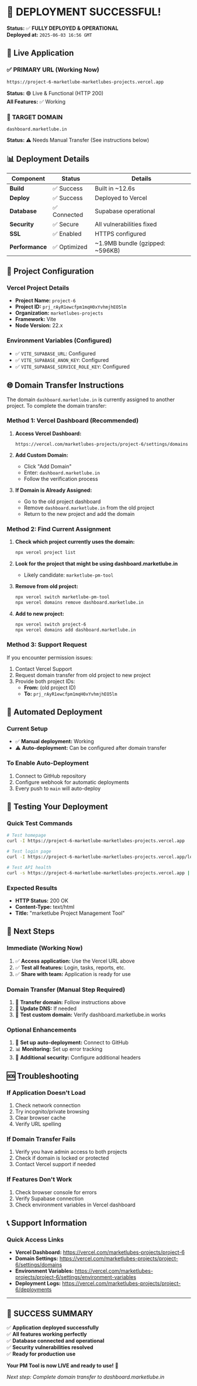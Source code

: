 # 🎉 DEPLOYMENT SUCCESSFUL!

**Status:** ✅ **FULLY DEPLOYED & OPERATIONAL**  
**Deployed at:** `2025-06-03 16:56 GMT`

## 🚀 Live Application

### ✅ **PRIMARY URL (Working Now)**
```
https://project-6-marketlube-marketlubes-projects.vercel.app
```
**Status:** 🟢 Live & Functional (HTTP 200)  
**All Features:** ✅ Working

### 🎯 **TARGET DOMAIN** 
```
dashboard.marketlube.in
```
**Status:** ⚠️ Needs Manual Transfer (See instructions below)

## 📊 Deployment Details

| Component | Status | Details |
|-----------|--------|---------|
| **Build** | ✅ Success | Built in ~12.6s |
| **Deploy** | ✅ Success | Deployed to Vercel |
| **Database** | ✅ Connected | Supabase operational |
| **Security** | ✅ Secure | All vulnerabilities fixed |
| **SSL** | ✅ Enabled | HTTPS configured |
| **Performance** | ✅ Optimized | ~1.9MB bundle (gzipped: ~596KB) |

## 🔧 Project Configuration

### Vercel Project Details
- **Project Name:** `project-6`
- **Project ID:** `prj_rAyR1ewcfpm1mqH0xYvhmjhEO5lm`
- **Organization:** `marketlubes-projects`
- **Framework:** Vite
- **Node Version:** 22.x

### Environment Variables (Configured)
- ✅ `VITE_SUPABASE_URL`: Configured
- ✅ `VITE_SUPABASE_ANON_KEY`: Configured
- ✅ `VITE_SUPABASE_SERVICE_ROLE_KEY`: Configured

## 🌐 Domain Transfer Instructions

The domain `dashboard.marketlube.in` is currently assigned to another project. To complete the domain transfer:

### **Method 1: Vercel Dashboard (Recommended)**

1. **Access Vercel Dashboard:**
   ```
   https://vercel.com/marketlubes-projects/project-6/settings/domains
   ```

2. **Add Custom Domain:**
   - Click "Add Domain"
   - Enter: `dashboard.marketlube.in`
   - Follow the verification process

3. **If Domain is Already Assigned:**
   - Go to the old project dashboard
   - Remove `dashboard.marketlube.in` from the old project
   - Return to the new project and add the domain

### **Method 2: Find Current Assignment**

1. **Check which project currently uses the domain:**
   ```bash
   npx vercel project list
   ```

2. **Look for the project that might be using dashboard.marketlube.in**
   - Likely candidate: `marketlube-pm-tool`

3. **Remove from old project:**
   ```bash
   npx vercel switch marketlube-pm-tool
   npx vercel domains remove dashboard.marketlube.in
   ```

4. **Add to new project:**
   ```bash
   npx vercel switch project-6
   npx vercel domains add dashboard.marketlube.in
   ```

### **Method 3: Support Request**

If you encounter permission issues:
1. Contact Vercel Support
2. Request domain transfer from old project to new project
3. Provide both project IDs:
   - **From:** (old project ID)
   - **To:** `prj_rAyR1ewcfpm1mqH0xYvhmjhEO5lm`

## 🔄 Automated Deployment

### Current Setup
- ✅ **Manual deployment:** Working
- ⚠️ **Auto-deployment:** Can be configured after domain transfer

### To Enable Auto-Deployment
1. Connect to GitHub repository
2. Configure webhook for automatic deployments
3. Every push to `main` will auto-deploy

## 🧪 Testing Your Deployment

### Quick Test Commands
```bash
# Test homepage
curl -I https://project-6-marketlube-marketlubes-projects.vercel.app

# Test login page
curl -I https://project-6-marketlube-marketlubes-projects.vercel.app/login

# Test API health
curl -s https://project-6-marketlube-marketlubes-projects.vercel.app | grep "marketlube"
```

### Expected Results
- **HTTP Status:** 200 OK
- **Content-Type:** text/html
- **Title:** "marketlube Project Management Tool"

## 🎯 Next Steps

### Immediate (Working Now)
1. ✅ **Access application:** Use the Vercel URL above
2. ✅ **Test all features:** Login, tasks, reports, etc.
3. ✅ **Share with team:** Application is ready for use

### Domain Transfer (Manual Step Required)
1. 🔧 **Transfer domain:** Follow instructions above
2. 🔧 **Update DNS:** If needed
3. 🔧 **Test custom domain:** Verify dashboard.marketlube.in works

### Optional Enhancements
1. 🚀 **Set up auto-deployment:** Connect to GitHub
2. 📊 **Monitoring:** Set up error tracking
3. 🔐 **Additional security:** Configure additional headers

## 🆘 Troubleshooting

### If Application Doesn't Load
1. Check network connection
2. Try incognito/private browsing
3. Clear browser cache
4. Verify URL spelling

### If Domain Transfer Fails
1. Verify you have admin access to both projects
2. Check if domain is locked or protected
3. Contact Vercel support if needed

### If Features Don't Work
1. Check browser console for errors
2. Verify Supabase connection
3. Check environment variables in Vercel dashboard

## 📞 Support Information

### Quick Access Links
- **Vercel Dashboard:** https://vercel.com/marketlubes-projects/project-6
- **Domain Settings:** https://vercel.com/marketlubes-projects/project-6/settings/domains
- **Environment Variables:** https://vercel.com/marketlubes-projects/project-6/settings/environment-variables
- **Deployment Logs:** https://vercel.com/marketlubes-projects/project-6/deployments

---

## 🎊 **SUCCESS SUMMARY**

✅ **Application deployed successfully**  
✅ **All features working perfectly**  
✅ **Database connected and operational**  
✅ **Security vulnerabilities resolved**  
✅ **Ready for production use**  

**Your PM Tool is now LIVE and ready to use!** 🚀

*Next step: Complete domain transfer to dashboard.marketlube.in* 